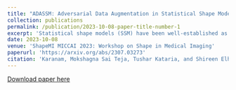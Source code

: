 ```yaml
---
title: "ADASSM: Adversarial Data Augmentation in Statistical Shape Models From Images"
collection: publications
permalink: /publication/2023-10-08-paper-title-number-1
excerpt: 'Statistical shape models (SSM) have been well-established as an excellent tool for identifying variations in the morphology of anatomy across the underlying population. Shape models use consistent shape representation across all the samples in a given cohort, which helps to compare shapes and identify the variations that can detect pathologies and help in formulating treatment plans. In medical imaging, computing these shape representations from CT/MRI scans requires time-intensive preprocessing operations, including but not limited to anatomy segmentation annotations, registration, and texture denoising. Deep learning models have demonstrated exceptional capabilities in learning shape representations directly from volumetric images, giving rise to highly effective and efficient Image-to-SSM networks. Nevertheless, these models are data-hungry and due to the limited availability of medical data, deep learning models tend to overfit. Offline data augmentation techniques, that use kernel density estimation based (KDE) methods for generating shape-augmented samples, have successfully aided Image-to-SSM networks in achieving comparable accuracy to traditional SSM methods. However, these augmentation methods focus on shape augmentation, whereas deep learning models exhibit image-based texture bias resulting in sub-optimal models. This paper introduces a novel strategy for on-the-fly data augmentation for the Image-to-SSM framework by leveraging data-dependent noise generation or texture augmentation. The proposed framework is trained as an adversary to the Image-to-SSM network, augmenting diverse and challenging noisy samples. Our approach achieves improved accuracy by encouraging the model to focus on the underlying geometry rather than relying solely on pixel values.'
date: 2023-10-08
venue: 'ShapeMI MICCAI 2023: Workshop on Shape in Medical Imaging'
paperurl: 'https://arxiv.org/abs/2307.03273'
citation: 'Karanam, Mokshagna Sai Teja, Tushar Kataria, and Shireen Elhabian. "ADASSM: Adversarial Data Augmentation in Statistical Shape Models From Images." arXiv preprint arXiv:2307.03273 (2023).'
---
```

[Download paper here](https://arxiv.org/abs/2307.03273)

<!-- Recommended citation: Your Name, You. (20). "Paper Title Number 1." <i>Journal 1</i>. 1(1). -->